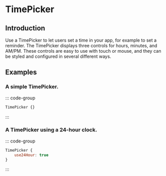 # TimePicker

## Introduction

<mcurl name="TimePicker" url="https://learn.microsoft.com/en-us/windows/apps/design/controls/time-picker"></mcurl>

Use a TimePicker to let users set a time in your app, for example to set a reminder. The TimePicker displays three controls for hours, minutes, and AM/PM. These controls are easy to use with touch or mouse, and they can be styled and configured in several different ways.

## Examples

### A simple TimePicker.

::: code-group

```qml
TimePicker {}
```

:::

### A TimePicker using a 24-hour clock.

::: code-group

```qml
TimePicker {
    use24Hour: true
}
```

:::